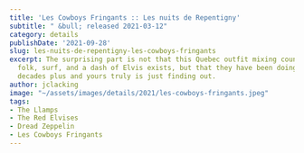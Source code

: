 ```yaml
---
title: 'Les Cowboys Fringants :: Les nuits de Repentigny'
subtitle: " &bull; released 2021-03-12"
category: details
publishDate: '2021-09-28'
slug: les-nuits-de-repentigny-les-cowboys-fringants
excerpt: The surprising part is not that this Quebec outfit mixing country music,
  folk, surf, and a dash of Elvis exists, but that they have been doing this for three
  decades plus and yours truly is just finding out.
author: jclacking
image: "~/assets/images/details/2021/les-cowboys-fringants.jpeg"
tags:
- The Llamps
- The Red Elvises
- Dread Zeppelin
- Les Cowboys Fringants
---
```


